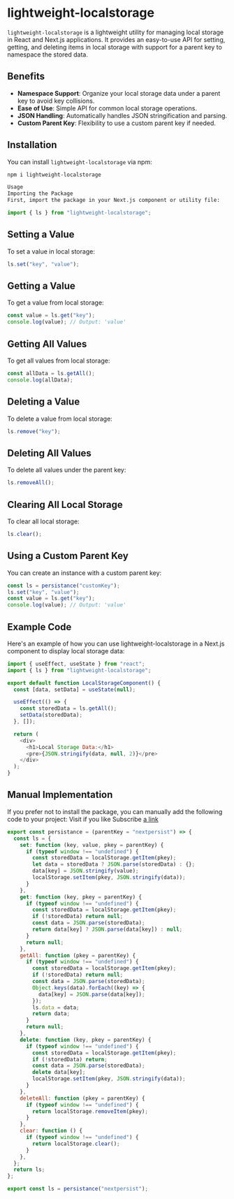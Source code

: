 # lightweight-localstorage

`lightweight-localstorage` is a lightweight utility for managing local storage in React and Next.js applications. It provides an easy-to-use API for setting, getting, and deleting items in local storage with support for a parent key to namespace the stored data.

## Benefits

- **Namespace Support**: Organize your local storage data under a parent key to avoid key collisions.
- **Ease of Use**: Simple API for common local storage operations.
- **JSON Handling**: Automatically handles JSON stringification and parsing.
- **Custom Parent Key**: Flexibility to use a custom parent key if needed.

## Installation

You can install `lightweight-localstorage` via npm:

```sh
npm i lightweight-localstorage

Usage
Importing the Package
First, import the package in your Next.js component or utility file:
```

```js
import { ls } from "lightweight-localstorage";
```

## Setting a Value

To set a value in local storage:

```js
ls.set("key", "value");
```

## Getting a Value

To get a value from local storage:

```js
const value = ls.get("key");
console.log(value); // Output: 'value'
```

## Getting All Values

To get all values from local storage:

```js
const allData = ls.getAll();
console.log(allData);
```

## Deleting a Value

To delete a value from local storage:

```js
ls.remove("key");
```

## Deleting All Values

To delete all values under the parent key:

```js
ls.removeAll();
```

## Clearing All Local Storage

To clear all local storage:

```js
ls.clear();
```

## Using a Custom Parent Key

You can create an instance with a custom parent key:

```js
const ls = persistance("customKey");
ls.set("key", "value");
const value = ls.get("key");
console.log(value); // Output: 'value'
```

## Example Code

Here's an example of how you can use lightweight-localstorage in a Next.js component to display local storage data:

```js
import { useEffect, useState } from "react";
import { ls } from "lightweight-localstorage";

export default function LocalStorageComponent() {
  const [data, setData] = useState(null);

  useEffect(() => {
    const storedData = ls.getAll();
    setData(storedData);
  }, []);

  return (
    <div>
      <h1>Local Storage Data:</h1>
      <pre>{JSON.stringify(data, null, 2)}</pre>
    </div>
  );
}
```

## Manual Implementation

If you prefer not to install the package, you can manually add the following code to your project:
Visit if you like Subscribe
[a link](https://www.youtube.com/@nextmastery)

```js
export const persistance = (parentKey = "nextpersist") => {
  const ls = {
    set: function (key, value, pkey = parentKey) {
      if (typeof window !== "undefined") {
        const storedData = localStorage.getItem(pkey);
        let data = storedData ? JSON.parse(storedData) : {};
        data[key] = JSON.stringify(value);
        localStorage.setItem(pkey, JSON.stringify(data));
      }
    },
    get: function (key, pkey = parentKey) {
      if (typeof window !== "undefined") {
        const storedData = localStorage.getItem(pkey);
        if (!storedData) return null;
        const data = JSON.parse(storedData);
        return data[key] ? JSON.parse(data[key]) : null;
      }
      return null;
    },
    getAll: function (pkey = parentKey) {
      if (typeof window !== "undefined") {
        const storedData = localStorage.getItem(pkey);
        if (!storedData) return null;
        const data = JSON.parse(storedData);
        Object.keys(data).forEach((key) => {
          data[key] = JSON.parse(data[key]);
        });
        ls.data = data;
        return data;
      }
      return null;
    },
    delete: function (key, pkey = parentKey) {
      if (typeof window !== "undefined") {
        const storedData = localStorage.getItem(pkey);
        if (!storedData) return;
        const data = JSON.parse(storedData);
        delete data[key];
        localStorage.setItem(pkey, JSON.stringify(data));
      }
    },
    deleteAll: function (pkey = parentKey) {
      if (typeof window !== "undefined") {
        return localStorage.removeItem(pkey);
      }
    },
    clear: function () {
      if (typeof window !== "undefined") {
        return localStorage.clear();
      }
    },
  };
  return ls;
};

export const ls = persistance("nextpersist");
```
